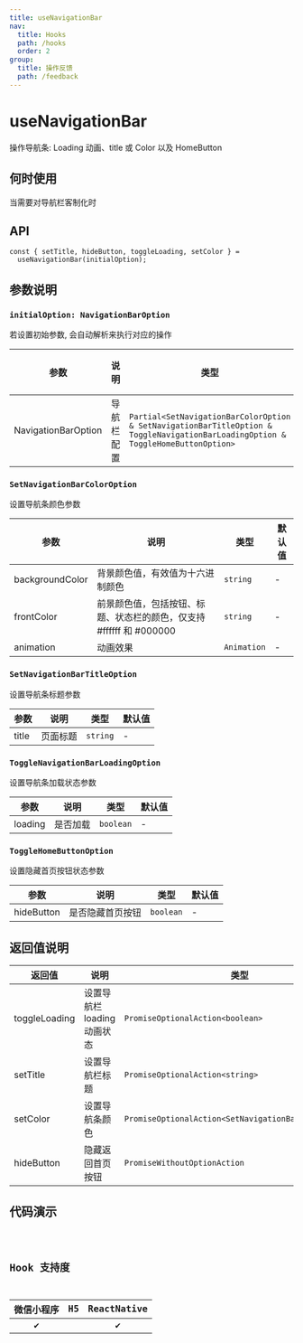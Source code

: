 ```yaml
---
title: useNavigationBar
nav:
  title: Hooks
  path: /hooks
  order: 2
group:
  title: 操作反馈
  path: /feedback
---
```


# useNavigationBar

操作导航条: Loading 动画、title 或 Color 以及 HomeButton

## 何时使用

当需要对导航栏客制化时

## API

```tsx
const { setTitle, hideButton, toggleLoading, setColor } =
  useNavigationBar(initialOption);
```

## 参数说明

### `initialOption: NavigationBarOption`

若设置初始参数, 会自动解析来执行对应的操作

| 参数                | 说明       | 类型                                                                                                                             | 默认值 |
| ------------------- | ---------- | -------------------------------------------------------------------------------------------------------------------------------- | ------ |
| NavigationBarOption | 导航栏配置 | `Partial<SetNavigationBarColorOption & SetNavigationBarTitleOption & ToggleNavigationBarLoadingOption & ToggleHomeButtonOption>` | -      |

### `SetNavigationBarColorOption`

设置导航条颜色参数

| 参数            | 说明                                                                | 类型        | 默认值 |
| --------------- | ------------------------------------------------------------------- | ----------- | ------ |
| backgroundColor | 背景颜色值，有效值为十六进制颜色                                    | `string`    | -      |
| frontColor      | 前景颜色值，包括按钮、标题、状态栏的颜色，仅支持 #ffffff 和 #000000 | `string`    | -      |
| animation       | 动画效果                                                            | `Animation` | -      |

### `SetNavigationBarTitleOption`

设置导航条标题参数

| 参数  | 说明     | 类型     | 默认值 |
| ----- | -------- | -------- | ------ |
| title | 页面标题 | `string` | -      |

### `ToggleNavigationBarLoadingOption`

设置导航条加载状态参数

| 参数    | 说明     | 类型      | 默认值 |
| ------- | -------- | --------- | ------ |
| loading | 是否加载 | `boolean` | -      |

### `ToggleHomeButtonOption`

设置隐藏首页按钮状态参数

| 参数       | 说明             | 类型      | 默认值 |
| ---------- | ---------------- | --------- | ------ |
| hideButton | 是否隐藏首页按钮 | `boolean` | -      |

## 返回值说明

| 返回值        | 说明                        | 类型                                                 |
| ------------- | --------------------------- | ---------------------------------------------------- |
| toggleLoading | 设置导航栏 loading 动画状态 | `PromiseOptionalAction<boolean>`                     |
| setTitle      | 设置导航栏标题              | `PromiseOptionalAction<string>`                      |
| setColor      | 设置导航条颜色              | `PromiseOptionalAction<SetNavigationBarColorOption>` |
| hideButton    | 隐藏返回首页按钮            | `PromiseWithoutOptionAction`                         |

## 代码演示

<code src="useNavigationBar/index" group="feedback" />

## Hook 支持度

| 微信小程序 | H5  | ReactNative |
| :--------: | :-: | :---------: |
|     ✔️     |     |     ✔️      |
